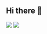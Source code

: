 ## Hi there 👋
![](https://raw.githubusercontent.com/cuongvu164/github-stats/master/generated/languages.svg#gh-dark-mode-only)
![](https://raw.githubusercontent.com/cuongvu164/github-stats/master/generated/languages.svg#gh-light-mode-only)
<!--
**cuongvu164/cuongvu164** is a ✨ _special_ ✨ repository because its `README.md` (this file) appears on your GitHub profile.

Here are some ideas to get you started:

- 🔭 I’m currently working on ...
- 🌱 I’m currently learning ...
- 👯 I’m looking to collaborate on ...
- 🤔 I’m looking for help with ...
- 💬 Ask me about ...
- 📫 How to reach me: ...
- 😄 Pronouns: ...
- ⚡ Fun fact: ...
-->
